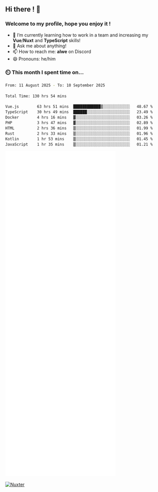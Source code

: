 ## Hi there ! 👋

### Welcome to my profile, hope you enjoy it !

- 🌱 I’m currently learning how to work in a team and increasing my **Vue**/**Nuxt** and **TypeScript** skills!
- 💬 Ask me about anything!
- 📫 How to reach me: **alwe** on Discord
- 😄 Pronouns: he/him

### ⏲️ This month I spent time on...

<!--START_SECTION:waka-->

```bash
From: 11 August 2025 - To: 10 September 2025

Total Time: 130 hrs 54 mins

Vue.js        63 hrs 51 mins  ████████████▒░░░░░░░░░░░░   48.67 %
TypeScript    30 hrs 49 mins  ██████░░░░░░░░░░░░░░░░░░░   23.49 %
Docker        4 hrs 16 mins   ▓░░░░░░░░░░░░░░░░░░░░░░░░   03.26 %
PHP           3 hrs 47 mins   ▓░░░░░░░░░░░░░░░░░░░░░░░░   02.89 %
HTML          2 hrs 36 mins   ▒░░░░░░░░░░░░░░░░░░░░░░░░   01.99 %
Rust          2 hrs 33 mins   ▒░░░░░░░░░░░░░░░░░░░░░░░░   01.96 %
Kotlin        1 hr 53 mins    ▒░░░░░░░░░░░░░░░░░░░░░░░░   01.45 %
JavaScript    1 hr 35 mins    ▒░░░░░░░░░░░░░░░░░░░░░░░░   01.21 %
```

<!--END_SECTION:waka-->

![Metrics](./github-metrics.svg)

[![Nuxter](https://nuxters.nuxt.com/card/zAlweNy26/og.png)](https://nuxters.nuxt.com/zAlweNy26)
